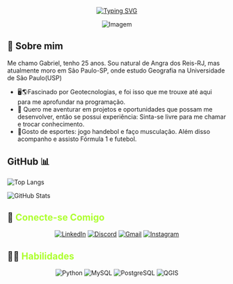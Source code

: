 <div align= "center">



[![Typing SVG](https://readme-typing-svg.herokuapp.com?font=Fira+Code&size=22&pause=1000&color=BCF776&random=false&width=435&lines=%F0%9F%8C%8EBem+vindo+ao+meu+GitHub%F0%9F%8C%8D)](https://git.io/typing-svg)


![Imagem](https://img.freepik.com/vetores-gratis/paisagem-digital-com-design-de-wireframe-techno_1048-12304.jpg?w=720&t=st=1712171522~exp=1712172122~hmac=2efe2202ca1c0b4cbc91e9d8f7db9909f03e2fd2bcf02cf014e300278e878082)

</div>

## 🚀 Sobre mim
Me chamo Gabriel, tenho 25 anos. Sou natural de Angra dos Reis-RJ, mas atualmente 
moro em São Paulo-SP, onde estudo Geografia na Universidade de São Paulo(USP)
- 🖥️🌎Fascinado por Geotecnologias, e foi isso que me trouxe até aqui para me aprofundar na programação.
- 🤠 Quero me aventurar em projetos e oportunidades que possam me desenvolver, então se possui experiência: Sinta-se livre para me chamar e trocar conhecimento. 
- 🤾Gosto de esportes: jogo handebol e faço musculação. Além disso acompanho e assisto Fórmula 1 e futebol.


## GitHub 📊

![Top Langs](https://github-readme-stats-git-masterrstaa-rickstaa.vercel.app/api/top-langs/?username=gbrazil&layout=compact&bg_color=000&border_color=30A3DC&title_color=E94D5F&text_color=FFF)

![GitHub Stats](https://github-readme-stats.vercel.app/api?username=gbrazil&theme=transparent&bg_color=000&border_color=30A3DC&show_icons=true&icon_color=30A3DC&title_color=E94D5F&text_color=FFF)

## 📨 <span style="color:#ADFF2F">**Conecte-se Comigo**</span>
<div align= "center">

[![LinkedIn](https://img.shields.io/badge/LinkedIn-0077B5?style=for-the-badge&logo=linkedin&logoColor=white)](https://www.linkedin.com/in/gabriel-brazil-geo/) 
[![Discord](https://img.shields.io/badge/Discord-7289DA?style=for-the-badge&logo=discord&logoColor=white)](https://discord.com/channels/@brazilgab/) 
[![Gmail](https://img.shields.io/badge/Gmail-333333?style=for-the-badge&logo=gmail&logoColor=red)](mailto:gabrielepf2@gmail.com) 
[![Instagram](https://img.shields.io/badge/-Instagram-%23E4405F?style=for-the-badge&logo=instagram&logoColor=white)](https://www.instagram.com/grbrz/)
</div> 

## 👨‍💻 <span style="color:#ADFF2F">**Habilidades** </span> 
<div align= "center">

![Python](https://img.shields.io/badge/python-00000f?style=for-the-badge&logo=python&logoColor=ffdd54)
![MySQL](https://img.shields.io/badge/MySQL-00000F?style=for-the-badge&logo=mysql&logoColor=white)
![PostgreSQL](https://img.shields.io/badge/PostgreSQL-000?style=for-the-badge&logo=postgresql)
![QGIS](https://img.shields.io/badge/-QGIS-000?style=for-the-badge&logo=qgis&logoColor=93b023)

</div>
